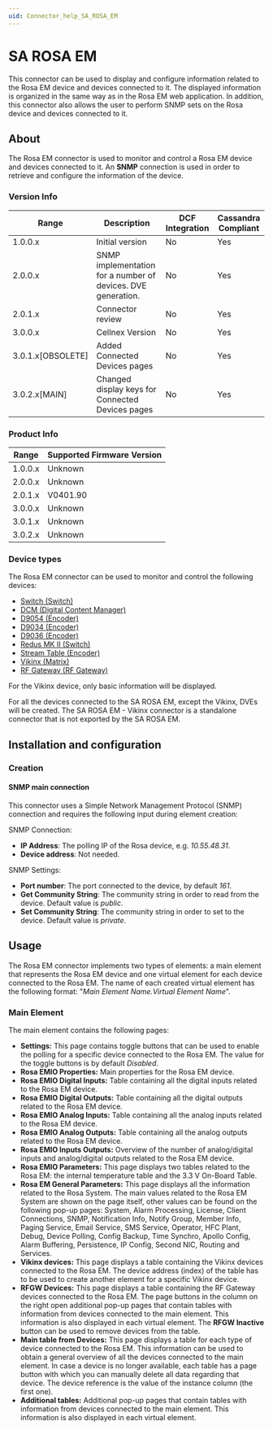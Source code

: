 ```yaml
---
uid: Connector_help_SA_ROSA_EM
---
```


# SA ROSA EM

This connector can be used to display and configure information related to the Rosa EM device and devices connected to it. The displayed information is organized in the same way as in the Rosa EM web application. In addition, this connector also allows the user to perform SNMP sets on the Rosa device and devices connected to it.

## About

The Rosa EM connector is used to monitor and control a Rosa EM device and devices connected to it. An **SNMP** connection is used in order to retrieve and configure the information of the device.

### Version Info

| **Range**        | **Description**                                              | **DCF Integration** | **Cassandra Compliant** |
|------------------|--------------------------------------------------------------|---------------------|-------------------------|
| 1.0.0.x          | Initial version                                              | No                  | Yes                     |
| 2.0.0.x          | SNMP implementation for a number of devices. DVE generation. | No                  | Yes                     |
| 2.0.1.x          | Connector review                                             | No                  | Yes                     |
| 3.0.0.x          | Cellnex Version                                              | No                  | Yes                     |
| 3.0.1.x[OBSOLETE]| Added Connected Devices pages                                | No                  | Yes                     |
| 3.0.2.x[MAIN]    | Changed display keys for Connected Devices pages             | No                  | Yes                     |

### Product Info

| Range            | Supported Firmware Version |
|------------------|-----------------------------|
| 1.0.0.x          | Unknown                     |
| 2.0.0.x          | Unknown                     |
| 2.0.1.x          | V0401.90                    |
| 3.0.0.x          | Unknown                     |
| 3.0.1.x          | Unknown                     |
| 3.0.2.x          | Unknown                     |

### Device types

The Rosa EM connector can be used to monitor and control the following devices:

- [Switch (Switch)](xref:Connector_help_SA_ROSA_EM_-_Switch)
- [DCM (Digital Content Manager)](xref:Connector_help_SA_ROSA_EM_-_DCM)
- [D9054 (Encoder)](xref:Connector_help_SA_ROSA_EM_-_D9054)
- [D9034 (Encoder)](xref:Connector_help_SA_ROSA_EM_-_D9034)
- [D9036 (Encoder)](xref:Connector_help_SA_ROSA_EM_-_D9036)
- [Redus MK II (Switch)](xref:Connector_help_SA_ROSA_EM_-_Redus_MK_II)
- [Stream Table (Encoder)](xref:Connector_help_SA_ROSA_EM_-_Stream_Table)
- [Vikinx (Matrix)](xref:Connector_help_SA_ROSA_EM_-_Vikinx)
- [RF Gateway (RF Gateway)](xref:Connector_help_SA_ROSA_EM_-_RFGW)

For the Vikinx device, only basic information will be displayed.

For all the devices connected to the SA ROSA EM, except the Vikinx, DVEs will be created. The SA ROSA EM - Vikinx connector is a standalone connector that is not exported by the SA ROSA EM.

## Installation and configuration

### Creation

#### SNMP main connection

This connector uses a Simple Network Management Protocol (SNMP) connection and requires the following input during element creation:

SNMP Connection:

- **IP Address**: The polling IP of the Rosa device, e.g. *10.55.48.31*.
- **Device address**: Not needed.

SNMP Settings:

- **Port number**: The port connected to the device, by default *161*.
- **Get Community String**: The community string in order to read from the device. Default value is *public*.
- **Set Community String**: The community string in order to set to the device. Default value is *private*.

## Usage

The Rosa EM connector implements two types of elements: a main element that represents the Rosa EM device and one virtual element for each device connected to the Rosa EM. The name of each created virtual element has the following format: "*Main Element Name.Virtual Element Name*".

### Main Element

The main element contains the following pages:

- **Settings:** This page contains toggle buttons that can be used to enable the polling for a specific device connected to the Rosa EM. The value for the toggle buttons is by default *Disabled*.
- **Rosa EMIO Properties:** Main properties for the Rosa EM device.
- **Rosa EMIO Digital Inputs:** Table containing all the digital inputs related to the Rosa EM device.
- **Rosa EMIO Digital Outputs:** Table containing all the digital outputs related to the Rosa EM device.
- **Rosa EMIO Analog Inputs:** Table containing all the analog inputs related to the Rosa EM device.
- **Rosa EMIO Analog Outputs:** Table containing all the analog outputs related to the Rosa EM device.
- **Rosa EMIO Inputs Outputs:** Overview of the number of analog/digital inputs and analog/digital outputs related to the Rosa EM device.
- **Rosa EMIO Parameters:** This page displays two tables related to the Rosa EM: the internal temperature table and the 3.3 V On-Board Table.
- **Rosa EM General Parameters:** This page displays all the information related to the Rosa System. The main values related to the Rosa EM System are shown on the page itself, other values can be found on the following pop-up pages: System, Alarm Processing, License, Client Connections, SNMP, Notification Info, Notify Group, Member Info, Paging Service, Email Service, SMS Service, Operator, HFC Plant, Debug, Device Polling, Config Backup, Time Synchro, Apollo Config, Alarm Buffering, Persistence, IP Config, Second NIC, Routing and Services.
- **Vikinx devices:** This page displays a table containing the Vikinx devices connected to the Rosa EM. The device address (index) of the table has to be used to create another element for a specific Vikinx device.
- **RFGW Devices:** This page displays a table containing the RF Gateway devices connected to the Rosa EM. The page buttons in the column on the right open additional pop-up pages that contain tables with information from devices connected to the main element. This information is also displayed in each virtual element. The **RFGW Inactive** button can be used to remove devices from the table.
- **Main table from Devices:** This page displays a table for each type of device connected to the Rosa EM. This information can be used to obtain a general overview of all the devices connected to the main element. In case a device is no longer available, each table has a page button with which you can manually delete all data regarding that device. The device reference is the value of the instance column (the first one).
- **Additional tables:** Additional pop-up pages that contain tables with information from devices connected to the main element. This information is also displayed in each virtual element.
